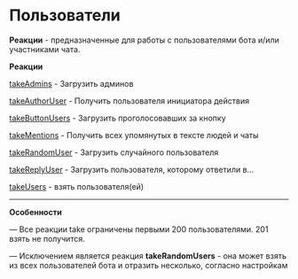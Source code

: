 # Пользователи

**Реакции** - предназначенные для работы с пользователями бота и/или участниками чата.


**Реакции**

[takeAdmins](/docs-test/admin/users/takeadmins) - Загрузить админов

[takeAuthorUser](/docs-test/admin/users/takeauthoruser) - Получить пользователя инициатора действия

[takeButtonUsers](/docs-test/admin/users/takebuttonusers) - Загрузить проголосовавших за кнопку

[takeMentions](/docs-test/admin/users/takementions) - Получить всех упомянутых в тексте людей и чаты

[takeRandomUser](/docs-test/admin/users/takerandomuser) - Загрузить случайного пользователя

[takeReplyUser](/docs-test/admin/users/takereplyuser) - Загрузить пользователя, которому ответили в...

[takeUsers](/docs-test/admin/users/takeusers) - взять пользователя(ей)

---

**Особенности**

— Все реакции take ограничены первыми 200 пользователями. 201 взять не получится.

— Исключением является реакция **takeRandomUsers** - она может взять из всех пользователей бота и отразить несколько, согласно настройкам


